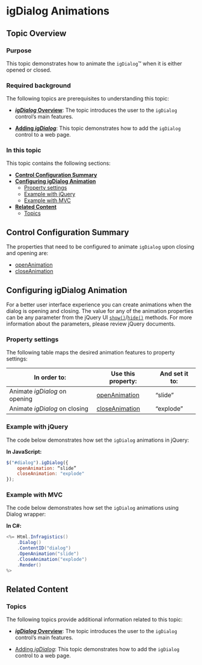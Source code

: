﻿<!--
|metadata|
{
    "fileName": "igdialog-animations",
    "controlName": "igDialog",
    "tags": ["API"]
}
|metadata|
-->

# igDialog Animations

## Topic Overview

### Purpose

This topic demonstrates how to animate the `igDialog`™ when it is either opened or closed.

### Required background

The following topics are prerequisites to understanding this topic:

- [***igDialog* Overview**](igDialog-Overview.html): The topic introduces the user to the `igDialog` control’s main features.

- [**Adding *igDialog***](Adding-igDialog.html): This topic demonstrates how to add the `igDialog` control to a web page.


### In this topic

This topic contains the following sections:

-   [**Control Configuration Summary**](#configuration-summary)
-   [**Configuring igDialog Animation**](#configuring)
    -   [Property settings](#configure-properties)
    -   [Example with jQuery](#configure-jquery)
    -   [Example with MVC](#configure-mvc)
-   [**Related Content**](#related-content)
    -   [Topics](#topics)



## <a id="configuration-summary"></a> Control Configuration Summary

The properties that need to be configured to animate `igDialog` upon closing and opening are:

- [openAnimation](%%jQueryApiUrl%%/ui.igDialog#options:openAnimation)
- [closeAnimation](%%jQueryApiUrl%%/ui.igDialog#options:closeAnimation)


## <a id="configuring"></a> Configuring igDialog Animation

For a better user interface experience you can create animations when the dialog is opening and closing. The value for any of the animation properties can be any parameter from the jQuery UI [`show()`](http://docs.jquery.com/UI/Effects/show)/[`hide()`](http://docs.jquery.com/UI/Effects/hide) methods. For more information about the parameters, please review jQuery documents.

### <a id="configure-properties"></a> Property settings

The following table maps the desired animation features to property settings:

In order to: | Use this property: | And set it to:
--- | --- | ---
Animate *igDialog* on opening | [openAnimation](%%jQueryApiUrl%%/ui.igDialog#options:openAnimation) | “slide”
Animate *igDialog* on closing | [closeAnimation](%%jQueryApiUrl%%/ui.igDialog#options:closeAnimation) | “explode”


### <a id="configure-jquery"></a> Example with jQuery

The code below demonstrates how set the `igDialog` animations in jQuery:

**In JavaScript:**

```js
$("#dialog").igDialog({
    openAnimation: “slide”
    closeAnimation: "explode"
});
```

### <a id="configure-mvc"></a> Example with MVC

The code below demonstrates how set the `igDialog` animations using Dialog wrapper:

**In C#:**

```csharp
<%= Html.Infragistics()
    .Dialog()
    .ContentID("dialog")
    .OpenAnimation("slide")
    .CloseAnimation("explode")
    .Render()
%>
```



## <a id="related-content"></a> Related Content

### <a id="topics"></a> Topics

The following topics provide additional information related to this topic:

- [***igDialog* Overview**](igDialog-Overview.html): The topic introduces the user to the `igDialog` control’s main features.

- [Adding *igDialog*](Adding-igDialog.html): This topic demonstrates how to add the `igDialog` control to a web page.






 

 


